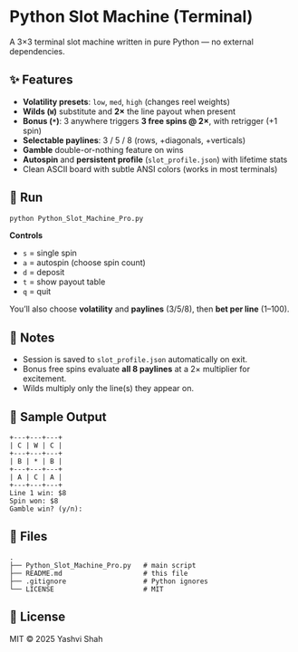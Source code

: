 # Python Slot Machine (Terminal)

A 3×3 terminal slot machine written in pure Python — no external dependencies.

## ✨ Features
- **Volatility presets**: `low`, `med`, `high` (changes reel weights)
- **Wilds (`W`)** substitute and **2×** the line payout when present
- **Bonus (`*`)**: 3 anywhere triggers **3 free spins @ 2×**, with retrigger (+1 spin)
- **Selectable paylines**: 3 / 5 / 8 (rows, +diagonals, +verticals)
- **Gamble** double-or-nothing feature on wins
- **Autospin** and **persistent profile** (`slot_profile.json`) with lifetime stats
- Clean ASCII board with subtle ANSI colors (works in most terminals)

## 🚀 Run
```bash
python Python_Slot_Machine_Pro.py
```
**Controls**
- `s` = single spin
- `a` = autospin (choose spin count)
- `d` = deposit
- `t` = show payout table
- `q` = quit

You’ll also choose **volatility** and **paylines** (3/5/8), then **bet per line** (1–100).

## 🧠 Notes
- Session is saved to `slot_profile.json` automatically on exit.
- Bonus free spins evaluate **all 8 paylines** at a 2× multiplier for excitement.
- Wilds multiply only the line(s) they appear on.

## 🧪 Sample Output
```
+---+---+---+
| C | W | C |
+---+---+---+
| B | * | B |
+---+---+---+
| A | C | A |
+---+---+---+
Line 1 win: $8
Spin won: $8
Gamble win? (y/n):
```

## 📁 Files
```
.
├── Python_Slot_Machine_Pro.py   # main script
├── README.md                    # this file
├── .gitignore                   # Python ignores
└── LICENSE                      # MIT
```

## 📝 License
MIT © 2025 Yashvi Shah
